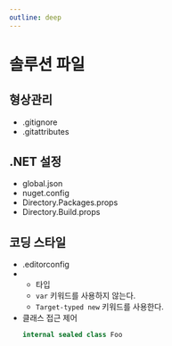 ```yaml
---
outline: deep
---
```


# 솔루션 파일

## 형상관리
- .gitignore
- .gitattributes

## .NET 설정
- global.json
- nuget.config
- Directory.Packages.props
- Directory.Build.props

## 코딩 스타일
- .editorconfig
- - 타입
  - `var` 키워드를 사용하지 않는다.
  - `Target-typed new` 키워드를 사용한다.
- 클래스 접근 제어
  ```cs
  internal sealed class Foo
  ```
